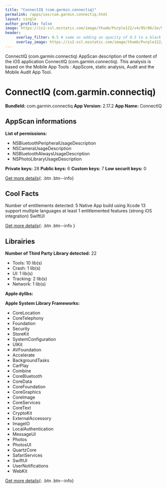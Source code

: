 ```yaml
---
title: "ConnectIQ (com.garmin.connectiq)"
permalink: /apps/ios/com.garmin.connectiq.html
layout: single
author_profile: false
image: https://is2-ssl.mzstatic.com/image/thumb/Purple122/v4/95/06/2e/95062e7b-1675-4ce6-79a9-ca441c1a7299/AppIcon-0-1x_U007emarketing-0-7-0-85-220.png/512x512bb.jpg
header: 
     overlay_filter: 0.5 # same as adding an opacity of 0.5 to a black background
     overlay_image: https://is2-ssl.mzstatic.com/image/thumb/Purple122/v4/95/06/2e/95062e7b-1675-4ce6-79a9-ca441c1a7299/AppIcon-0-1x_U007emarketing-0-7-0-85-220.png/512x512bb.jpg
---
```

ConnectIQ (com.garmin.connectiq) AppScan description of the content of the iOS application ConnectIQ (com.garmin.connectiq). This analysis is based on the Mobile App Tools : AppScore, static analysis, Audit and the Mobile Audit App Tool.

# ConnectIQ (com.garmin.connectiq)

**BundleId:** com.garmin.connectiq
**App Version:** 2.17.2
**App Name:** ConnectIQ


## AppScan informations 

**List of permissions:** 
- NSBluetoothPeripheralUsageDescription
- NSCameraUsageDescription
- NSBluetoothAlwaysUsageDescription
- NSPhotoLibraryUsageDescription
  
  
**Private keys:** 28
**Public keys:** 6
**Custom keys:** 7
**Low securit keys:** 0
  
[Get more details](/pricing.html){: .btn .btn--info}

## Cool Facts

Number of entitlements detected: 5
Native App
build using Xcode 13
support multiple languages
at least 1 entitlemented features (strong iOS integration)
SwiftUI
  
[Get more details](/pricing.html){: .btn .btn--info }

## Librairies 
**Number of Third Party Library detected:** 22
- Tools: 10 lib(s)
- Crash: 1 lib(s)
- UI: 1 lib(s)
- Tracking: 2 lib(s)
- Network: 1 lib(s)


**Apple dylibs:**


**Apple System Library Frameworks:**
- CoreLocation
- CoreTelephony
- Foundation
- Security
- StoreKit
- SystemConfiguration
- UIKit
- AVFoundation
- Accelerate
- BackgroundTasks
- CarPlay
- Combine
- CoreBluetooth
- CoreData
- CoreFoundation
- CoreGraphics
- CoreImage
- CoreServices
- CoreText
- CryptoKit
- ExternalAccessory
- ImageIO
- LocalAuthentication
- MessageUI
- Photos
- PhotosUI
- QuartzCore
- SafariServices
- SwiftUI
- UserNotifications
- WebKit


  
[Get more details](/pricing.html){: .btn .btn--info}

